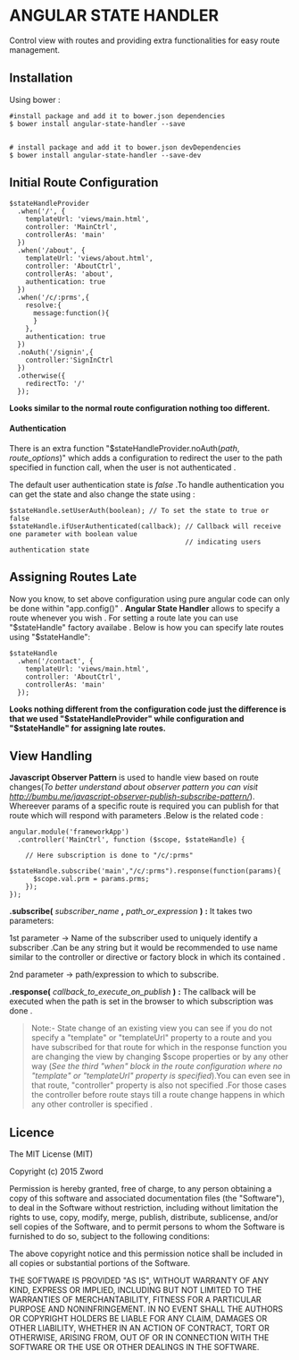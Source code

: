 # ANGULAR STATE HANDLER

Control view with routes and providing extra functionalities for easy route management.

## Installation

Using bower :

    #install package and add it to bower.json dependencies
    $ bower install angular-state-handler --save


    # install package and add it to bower.json devDependencies
    $ bower install angular-state-handler --save-dev

## Initial Route Configuration

    $stateHandleProvider
      .when('/', {
        templateUrl: 'views/main.html',
        controller: 'MainCtrl',
        controllerAs: 'main'
      })
      .when('/about', {
        templateUrl: 'views/about.html',
        controller: 'AboutCtrl',
        controllerAs: 'about',
        authentication: true
      })
      .when('/c/:prms',{
        resolve:{
          message:function(){
          }
        },
        authentication: true
      })
      .noAuth('/signin',{
        controller:'SignInCtrl
      })
      .otherwise({
        redirectTo: '/'
      });
      
**Looks similar to the normal route configuration nothing too different.**

#### Authentication

There is an extra function "$stateHandleProvider.noAuth(*path*, *route_options*)" which adds a configuration to redirect the user to the path specified in function call, when the user is not authenticated .

The default user authentication state is *false* .To handle authentication you can get the state and also change the state using :

    $stateHandle.setUserAuth(boolean); // To set the state to true or false
    $stateHandle.ifUserAuthenticated(callback); // Callback will receive one parameter with boolean value 
                                                // indicating users authentication state

## Assigning Routes Late

Now you know, to set above configuration using pure angular code can only be done within "app.config()" . **Angular State Handler** allows to specify a route whenever you wish . For setting a route late you can use "$stateHandle" factory availabe . Below is how you can specify late routes using "$stateHandle":


    $stateHandle
      .when('/contact', {
        templateUrl: 'views/main.html',
        controller: 'AboutCtrl',
        controllerAs: 'main'
      });
      
**Looks nothing different from the configuration code just the difference is that we used "$stateHandleProvider" while configuration and "$stateHandle" for assigning late routes.**

## View Handling

**Javascript Observer Pattern** is used to handle view based on route changes(*To better understand about observer pattern you can visit http://bumbu.me/javascript-observer-publish-subscribe-pattern/*). Whereever params of a specific route is required you can publish for that route which will respond with parameters .Below is the related code :

    angular.module('frameworkApp')
      .controller('MainCtrl', function ($scope, $stateHandle) {
      
        // Here subscription is done to "/c/:prms"
        $stateHandle.subscribe('main',"/c/:prms").response(function(params){
          $scope.val.prm = params.prms;
        });
    });
    
**.subscribe(** *subscriber_name* **,** *path_or_expression* **)** **:**
 It takes two parameters:

1st parameter -> Name of the subscriber used to uniquely identify a subscriber .Can be any string but it would be recommended to use name similar to the controller or directive or factory block in which its contained .

2nd parameter -> path/expression to which to subscribe.

**.response(** *callback_to_execute_on_publish* **)** **:**
 The callback will be executed when the path is set in the browser to which subscription was done .
    
> Note:- State change of an existing view you can see if you do not specify a "template" or "templateUrl" property to a route and you have subscribed for that route for which in the response function you are changing the view by changing $scope properties or by any other way (*See the third "when" block in the route configuration where no "template" or "templateUrl" property is specified*).You can even see in that route, "controller" property is also not specified .For those cases the controller before route stays till a route change happens in which any other controller is specified .

## Licence

The MIT License (MIT)

Copyright (c) 2015 Zword

Permission is hereby granted, free of charge, to any person obtaining a copy
of this software and associated documentation files (the "Software"), to deal
in the Software without restriction, including without limitation the rights
to use, copy, modify, merge, publish, distribute, sublicense, and/or sell
copies of the Software, and to permit persons to whom the Software is
furnished to do so, subject to the following conditions:

The above copyright notice and this permission notice shall be included in all
copies or substantial portions of the Software.

THE SOFTWARE IS PROVIDED "AS IS", WITHOUT WARRANTY OF ANY KIND, EXPRESS OR
IMPLIED, INCLUDING BUT NOT LIMITED TO THE WARRANTIES OF MERCHANTABILITY,
FITNESS FOR A PARTICULAR PURPOSE AND NONINFRINGEMENT. IN NO EVENT SHALL THE
AUTHORS OR COPYRIGHT HOLDERS BE LIABLE FOR ANY CLAIM, DAMAGES OR OTHER
LIABILITY, WHETHER IN AN ACTION OF CONTRACT, TORT OR OTHERWISE, ARISING FROM,
OUT OF OR IN CONNECTION WITH THE SOFTWARE OR THE USE OR OTHER DEALINGS IN THE
SOFTWARE.
